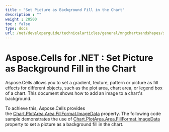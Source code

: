 ```yaml
---
title : "Set Picture as Background Fill in the Chart" 
description : "" 
weight : 20500 
toc : false
type: docs
url: /net/developerguide/technicalarticles/general/mngchartsandshapes/set+picture+as+background+fill+in+the+chart/
---
```


# Aspose.Cells for .NET : Set Picture as Background Fill in the Chart


Aspose.Cells allows you to set a gradient, texture, pattern or picture as fill effects for different objects, such as the plot area, chart area, or legend box of a chart. This document shows how to add an image to a chart's background.

To achieve this, Aspose.Cells provides the [Chart.PlotArea.Area.FillFormat.ImageData](https://apireference.aspose.com/net/cells/aspose.cells.drawing/fillformat/properties/imagedata) property. The following code sample demonstrates the use of [Chart.PlotArea.Area.FillFormat.ImageData](https://apireference.aspose.com/net/cells/aspose.cells.drawing/fillformat/properties/imagedata) property to set a picture as a background fill in the chart.

